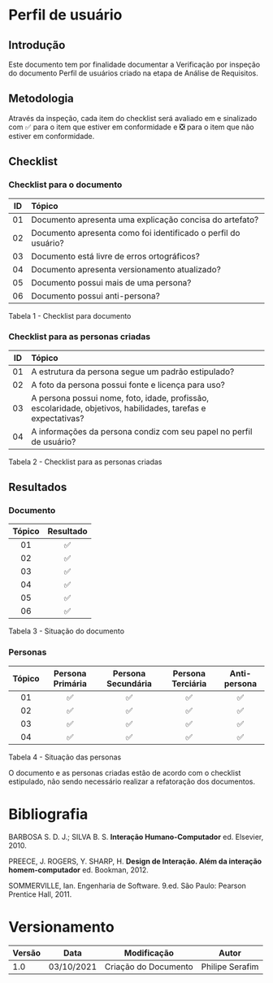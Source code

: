 # Perfil de usuário

## Introdução
Este documento tem por finalidade documentar a Verificação por inspeção do documento Perfil de usuários criado na etapa de Análise de Requisitos.

## Metodologia
Através da inspeção, cada item do checklist será avaliado em e sinalizado com ✅ para o item que estiver em conformidade e ❎ para o item que não estiver em conformidade.

## Checklist

### Checklist para o documento
|  ID   | Tópico                                                         |
| :---: | :------------------------------------------------------------- |
|  01   | Documento apresenta uma explicação concisa do artefato?        |
|  02   | Documento apresenta como foi identificado o perfil do usuário? |
|  03   | Documento está livre de erros ortográficos?                    |
|  04   | Documento apresenta versionamento atualizado?                  |
|  05   | Documento possui mais de uma persona?                          |
|  06   | Documento possui anti-persona?                                 |
<figcaption>Tabela 1 - Checklist para documento</figcaption>


### Checklist para as personas criadas
|  ID   | Tópico                                                                                                       |
| :---: | :----------------------------------------------------------------------------------------------------------- |
|  01   | A estrutura da persona segue um padrão estipulado?                                                           |
|  02   | A foto da persona possui fonte e licença para uso?                                                           |
|  03   | A persona possui nome, foto, idade, profissão, escolaridade, objetivos, habilidades, tarefas e expectativas? |
|  04   | A informações da persona condiz com seu papel no perfil de usuário?                                          |
<figcaption>Tabela 2 - Checklist para as personas criadas</figcaption>

## Resultados

### Documento
| Tópico | Resultado |
| :----: | :-------: |
|   01   |     ✅     |
|   02   |     ✅     |
|   03   |     ✅     |
|   04   |     ✅     |
|   05   |     ✅     |
|   06   |     ✅     |
<figcaption>Tabela 3 - Situação do documento</figcaption>

### Personas
| Tópico | Persona Primária | Persona Secundária | Persona Terciária | Anti-persona |
| :----: | :--------------: | :----------------: | :---------------: | :----------: |
|   01   |        ✅         |         ✅          |         ✅         |      ✅       |
|   02   |        ✅         |         ✅          |         ✅         |      ✅       |
|   03   |        ✅         |         ✅          |         ✅         |      ✅       |
|   04   |        ✅         |         ✅          |         ✅         |      ✅       |

<figcaption>Tabela 4 - Situação das personas</figcaption>

O documento e as personas criadas estão de acordo com o checklist estipulado, não sendo necessário realizar a refatoração dos documentos.


# Bibliografia

BARBOSA S. D. J.; SILVA B. S. <strong>Interação Humano-Computador</strong> ed. Elsevier, 2010.

PREECE, J. ROGERS, Y. SHARP, H. <strong>Design de Interação. Além da interação homem-computador</strong> ed. Bookman, 2012.

SOMMERVILLE, Ian. Engenharia de Software. 9.ed. São Paulo: Pearson Prentice Hall, 2011.


# Versionamento

| Versão | Data       | Modificação          | Autor           |
| ------ | ---------- | -------------------- | --------------- |
| 1.0    | 03/10/2021 | Criação do Documento | Philipe Serafim |

